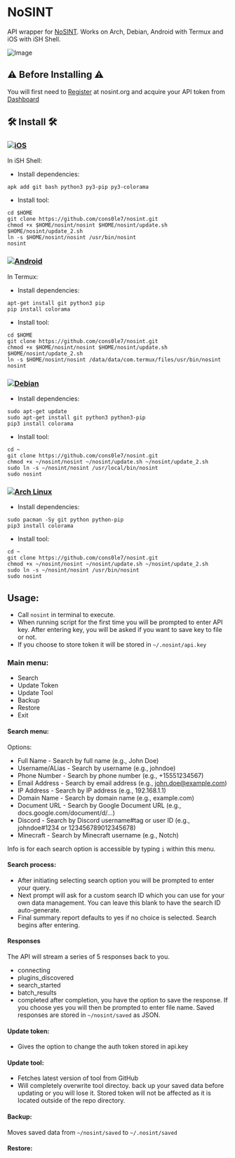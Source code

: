 # NoSINT 
API wrapper for [NoSINT](https://nosint.org). Works on Arch, Debian, Android with Termux and iOS with iSH Shell.

![Image](https://github.com/user-attachments/assets/8dc14107-9b0a-4fea-bcab-69638480f44e)

## ⚠️ Before Installing ⚠️
You will first need to [Register](https://nosint.org/auth/register) at nosint.org and acquire your API token from  [Dashboard](https://nosint.org/auth/register)

## 🛠️ Install 🛠️

### [![iOS](https://img.shields.io/badge/iOS-000000?style=for-the-badge&logo=apple&logoColor=white)](#)
In iSH Shell: 
- Install dependencies: 
```
apk add git bash python3 py3-pip py3-colorama
```
- Install tool: 
```
cd $HOME
git clone https://github.com/cons0le7/nosint.git
chmod +x $HOME/nosint/nosint $HOME/nosint/update.sh $HOME/nosint/update_2.sh 
ln -s $HOME/nosint/nosint /usr/bin/nosint
nosint
```
### [![Android](https://img.shields.io/badge/Android-3DDC84?style=for-the-badge&logo=android&logoColor=white)](#)
In Termux: 
- Install dependencies: 
```
apt-get install git python3 pip
pip install colorama
```
- Install tool: 
```
cd $HOME
git clone https://github.com/cons0le7/nosint.git
chmod +x $HOME/nosint/nosint $HOME/nosint/update.sh $HOME/nosint/update_2.sh 
ln -s $HOME/nosint/nosint /data/data/com.termux/files/usr/bin/nosint
nosint
```
### [![Debian](https://img.shields.io/badge/Debian-A81D33?style=for-the-badge&logo=debian&logoColor=fff)](#)
- Install dependencies: 
```
sudo apt-get update
sudo apt-get install git python3 python3-pip
pip3 install colorama
```
- Install tool: 
```
cd ~
git clone https://github.com/cons0le7/nosint.git
chmod +x ~/nosint/nosint ~/nosint/update.sh ~/nosint/update_2.sh
sudo ln -s ~/nosint/nosint /usr/local/bin/nosint
sudo nosint
```
### [![Arch Linux](https://img.shields.io/badge/Arch%20Linux-%230C8BDC?style=for-the-badge&logo=arch-linux&logoColor=white)](#)
- Install dependencies: 
```
sudo pacman -Sy git python python-pip
pip3 install colorama
```
- Install tool: 
```
cd ~
git clone https://github.com/cons0le7/nosint.git
chmod +x ~/nosint/nosint ~/nosint/update.sh ~/nosint/update_2.sh
sudo ln -s ~/nosint/nosint /usr/bin/nosint
sudo nosint
```

## Usage: 
- Call `nosint` in terminal to execute.
- When running script for the first time you will be prompted to enter API key. After entering key, you will be asked if you want to save key to file or not.
- If you choose to store token it will be stored in `~/.nosint/api.key`

### Main menu: 
- Search
- Update Token
- Update Tool
- Backup 
- Restore 
- Exit

#### Search menu:  
Options: 
- Full Name - Search by full name (e.g., John Doe)
- Username/ALias - Search by username (e.g., johndoe)
- Phone Number - Search by phone number (e.g., +15551234567)
- Email Address - Search by email address (e.g., john.doe@example.com)
- IP Address - Search by IP address (e.g., 192.168.1.1)
- Domain Name - Search by domain name (e.g., example.com)
- Document URL - Search by Google Document URL (e.g., docs.google.com/document/d/...)
- Discord - Search by Discord username#tag or user ID (e.g., johndoe#1234 or 123456789012345678)
- Minecraft - Search by Minecraft username (e.g., Notch)

Info is for each search option is accessible by typing `i` within this menu.

#### Search process: 
- After initiating selecting search option you will be prompted to enter your query.  
- Next prompt will ask for a custom search ID which you can use for your own data  management. You can leave this blank to have the search ID auto-generate.
- Final summary report defaults to yes if no choice is selected. Search begins after entering.

####  Responses 
The API will stream a series of 5 responses back to you. 
- connecting
- plugins_discovered
- search_started
- batch_results
- completed
after completion, you have the option to save the response. If you choose yes you will then be prompted to enter file name. Saved responses are stored in `~/nosint/saved` as JSON.

#### Update token: 
- Gives the option to change the auth token stored in api.key

#### Update tool: 
- Fetches latest version of tool from GitHub
- Will completely overwrite tool directoy. back up your saved data before updating or you will lose it. Stored token will not be affected as it is located outside of the repo directory.

#### Backup: 
Moves saved data from `~/nosint/saved` to `~/.nosint/saved` 

#### Restore:


